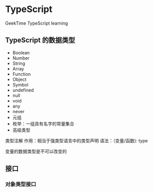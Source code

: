 # TypeScript

GeekTime TypeScript learning

## TypeScript 的数据类型

- Boolean
- Number
- String
- Array
- Function
- Object
- Symbol
- undefined
- null
- void
- any
- never
- 元组
- 枚举：一组具有名字的常量集合
- 高级类型

类型注解
作用：相当于强类型语言中的类型声明
语法：（变量/函数): type

变量的数据类型是不可以改变的

## 接口

### 对象类型接口
